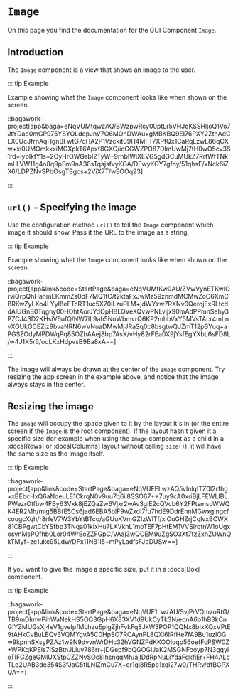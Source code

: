 <script>
	import ViewApp from '$lib/ViewApp.svelte'
</script>

# `Image`
On this page you find the documentation for the GUI Component `Image`.



## Introduction
The `Image` component is a view that shows an image to the user.

::: tip Example

Example showing what the `Image` component looks like when shown on the screen.

::bagawork-project[app&baga=eNqVUMtqwzAQ/BWzpwRcy00ptLr5VHJoKSSHljoQ1Vo7JtYDad0mGP975YSYOLdepJnV7O6MOhDWAu+gMBKBQ9EI76PXY2ZthAdCLX0UcJfrnAqHgnBFwtG7qHA2P1Vzckit09H4MFT7XPfQx1CaRqLzwL86qCXw+xi0UMOmkxxiMGXpkT6Apxf8GXC/icGGWZPO87DlmUwMj7tH0wO5cv3S1rd+lypIktY1s+2OyHrOWGsbI2TyW+9rhbIWiXEVG5gdGCuMUkZ7RrtWfTNkmLLVW11g4n8q9pSm9nA38sTqajsfvyKGA/DFwyKGY7gfny/51qhsE/xNck6iZX6/LDPZNvSPbOsgTSgcs+2ViX7T/wEOOq23]

:::


## `url()` - Specifying the image
Use the configuration method `url()` to tell the `Image` component which image it should show. Pass it the URL to the image as a string.

::: tip Example

Example showing what the `Image` component looks like when shown on the screen.

::bagawork-project[app&link&code=StartPage&baga=eNqVUMtKw0AU/ZVwVynETKwIOrviQrpQhHahmEKmmZs0dF7MQ1tC/t2ktaFxJwMz59znmdMCMwZoC6XmCBRKwZyLXo4LYyI8eFTcRT1uc5X70iLzuPLM+jdWYzw7RXNv0QerojExRLtcddAlUGnB0Tqgny00HOhtAorJYdOpHBLQVeXQvwPNLvijx90mAdPPmnSehy3PZCJ43D2KHsiV6ufQ/NW7lL9ah5NuWbmvrQ6KP2mhbVxY5MVsTAcr4mLnvXGUkGCEZjz9bvaNRN6wVNuaDMwMjJRaSq0c8bsgtwQJZmT12pSYuq+aPGSZOdyMPDWqPq85OZbAAej8bp7AsX/vHy82rFEa0X9jYsfEgYXbL6sFD8L/w4J1X5r6/oqLKxHdpvsB9Ba8xA==]

:::

The image will always be drawn at the center of the `Image` component. Try resizing the app screen in the example above, and notice that the image always stays in the center.





## Resizing the image
The `Image` will occupy the space given to it by the layout it's in (or the entire screen if the `Image` is the root component). If the layout hasn't given it a specific size (for example when using the `Image` component as a child in a :docs[Rows] or :docs[Columns] layout without calling `size()`), it will have the same size as the image itself.


::: tip Example

::bagawork-project[app&link&code=StartPage&baga=eNqVUFFLwzAQ/ivlnlqITZ0I2rfhg+xBEbcHxQ6aNdeuLE1CkrqN0v9uu7q6ii8SSO67++7uy9cA0xriBjLFEWLIBLPWezrOtfbw4FBy63Vxk8jEZQaZw6Vjxr2wAv3glE2cQVcb6Y2FPtsmsoWWQK4ER2Mh/mig5BBfE5Cs6jed6EBA5blF9wZxdI7fu7hdE9DdrEnnMGwxgIngcfcougcXqh/r8rfeV7W3YbYtBTco/aGUuKVmGZIzWlTf/xlOuGHZrjCqlvxBCWX81CBPgwtCbYSfbp3TNqa01kIxHu7LXVkhL1moTEF7pHtEM1VVSlrqtnW1oUgxosvnMsPQfhb0Lor04WrEoZZFGpC/VAaj3wQOEM9uZgSO3Xt7fzZxhZUWnQkTMyf+ze1ukc95Ldw/DFx11NB1l5+mPyLadfsFJbDUSw==]

:::

If you want to give the image a specific size, put it in a :docs[Box] component.

::: tip Example

::bagawork-project[app&link&code=StartPage&baga=eNqVUF1LwzAU/SvjPrVQmzoRtG/TB9mDImwPihWaNekHS5OQ3GpH6X83XV1d9UkCyTk3N/ecnA6o1hB3kCnGIYZMUGsXj4eV1gveIpfMLhzuEplgZjhFvkFq8JkW3POP1QQNx8bIxXQxVPtE9tAHkCvBuLEQv3VQMYgvA5C0HpSO7RCAynPL8QXi6IRfHe7fA9Bu1uzlOGw9kpnhSXsyPZAz1w9N9dvvnWrDHc32hVGNZPdKKOOloqp56oefFcPSW0Z+WPKqKPEIs7ISzBtnJLiuv786rr+jDGepf9bQGOGlJaK2MSGNFooyp7N3gqyioTIFGZgeGMlUXStpCZZNvSOc8IhsnqqMh/ajIDdRpNuLiYdaFqkfjEr+FH4ALcTLq2UAB3de354S3fJaC5fILNlZmCu7X+cr1gj8R5pb1xqi27w0/THRv/dfBGPXQA==]

:::